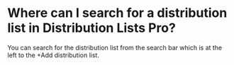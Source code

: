 # Where can I search for a distribution list in Distribution Lists Pro?

<p class="no-margin">You can search for the distribution list from the search bar which is at the left to the +Add distribution list.</p>

<Intercom />
<Hubspot />
<Clarity />
<GoogleAnalytics />

